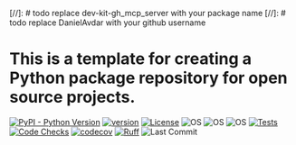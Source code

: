 [//]: # todo replace dev-kit-gh_mcp_server with your package name
[//]: # todo replace DanielAvdar with your github username
# This is a template for creating a Python package repository for open source projects.

[![PyPI - Python Version](https://img.shields.io/pypi/pyversions/dev-kit-gh_mcp_server)](https://pypi.org/project/dev-kit-gh_mcp_server/)
[![version](https://img.shields.io/pypi/v/dev-kit-gh_mcp_server)](https://img.shields.io/pypi/v/dev-kit-gh_mcp_server)
[![License](https://img.shields.io/:license-MIT-blue.svg)](https://opensource.org/licenses/MIT)
![OS](https://img.shields.io/badge/ubuntu-blue?logo=ubuntu)
![OS](https://img.shields.io/badge/win-blue?logo=windows)
![OS](https://img.shields.io/badge/mac-blue?logo=apple)
[![Tests](https://github.com/DanielAvdar/dev-kit-gh_mcp_server/actions/workflows/ci.yml/badge.svg)](https://github.com/DanielAvdar/dev-kit-gh_mcp_server/actions/workflows/ci.yml)
[![Code Checks](https://github.com/DanielAvdar/dev-kit-gh_mcp_server/actions/workflows/code-checks.yml/badge.svg)](https://github.com/DanielAvdar/dev-kit-gh_mcp_server/actions/workflows/code-checks.yml)
[![codecov](https://codecov.io/gh/DanielAvdar/dev-kit-gh_mcp_server/graph/badge.svg?token=N0V9KANTG2)](https://codecov.io/gh/DanielAvdar/dev-kit-gh_mcp_server)
[![Ruff](https://img.shields.io/endpoint?url=https://raw.githubusercontent.com/astral-sh/ruff/main/assets/badge/v2.json)](https://github.com/astral-sh/ruff)
![Last Commit](https://img.shields.io/github/last-commit/DanielAvdar/dev-kit-gh_mcp_server/main)
